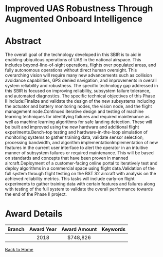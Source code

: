 
Improved UAS Robustness Through Augmented Onboard Intelligence
==============================================================

# Abstract


The overall goal of the technology developed in this SBIR is to aid in enabling ubiquitous operations of UAS in the national airspace. This includes beyond-line-of-sight operations, flights over populated areas, and fully autonomous operations without direct human oversight. This overarching vision will require many new advancements such as collision avoidance capabilities, GPS denied navigation, and improvements in overall system reliability and robustness. The specific technology gap addressed in this SBIR is focused on improving reliability, subsystem failure tolerance, and automated diagnostics. The specific technical objectives of this Phase II include:Finalize and validate the design of the new subsystems including the actuator and battery monitoring nodes, the vision node, and the flight management node.Continued iterative design and testing of machine learning techniques for identifying failures and required maintenance as well as machine learning algorithms for safe landing detection. These will be built and improved using the new hardware and additional flight experiments.Bench-top testing and hardware-in-the-loop simulation of monitoring systems to gather training data, validate sensor selection, processing bandwidth, and algorithm implementationImplementation of new features in the current user interface to alert the operator in an intuitive manner of subsystem failures or required maintenance. This will be based on standards and concepts that have been proven in manned aircraft.Deployment of a customer-facing online portal to iteratively test and deploy algorithms in a commercial space using flight data.Validation of the full system through flight testing on the BST S2 aircraft with analysis on the achieved reliability metrics. This tasks will include early-on flight experiments to gather training data with certain features and failures along with testing of the full system to validate the overall performance towards the end of the Phase II project.  

# Award Details

|Branch|Award Year|Award Amount|Keywords|
| :---: | :---: | :---: | :---: |
||2018|$748,826||
  
  


[Back to Home](https://github.com/chrischow/dod_sbir_awards/Reports/JT/#376)